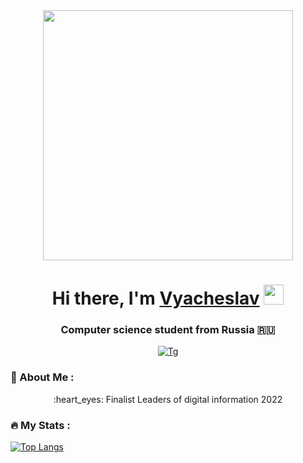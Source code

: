 <div id="header" align="center">
  <img src="https://media.giphy.com/media/RbDKaczqWovIugyJmW/giphy.gif" width="400"/>
</div>

<h1 align="center">Hi there, I'm <a href="https://vk.com/chuchmanovthefirst" target="_blank">Vyacheslav</a> 
<img src="https://github.com/blackcater/blackcater/raw/main/images/Hi.gif" height="32"/></h1>
<h3 align="center">Computer science student from Russia 🇷🇺</h3>

<div id="badges" align="center" style="margin-top: 10px;">
  <a href="https://t.me/oliceglad">
    <img src="https://img.shields.io/badge/Telegram-blue?style=for-the-badge&logo=telegram&logoColor=white" alt="Tg"/>
  </a>
</div>

### :metal: About Me :
  <p align="center">
    :heart_eyes: Finalist Leaders of digital information 2022
  </p>


### :fire: My Stats :

[![Top Langs](https://github-readme-stats.vercel.app/api/top-langs/?username=oliceglad&layout=compact&theme=vision-friendly-dark)](https://github.com/anuraghazra/github-readme-stats)
